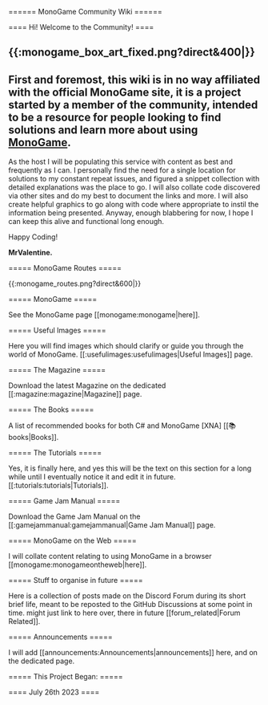 ====== MonoGame Community Wiki ======


==== Hi! Welcome to the Community! ====

{{:monogame_box_art_fixed.png?direct&400|}}
----
First and foremost, this wiki is in no way affiliated with the official MonoGame site, it is a project started by a member of the community, intended to be a resource for people looking to find solutions and learn more about using [MonoGame](monogame/monogame.md).
----

As the host I will be populating this service with content as best and frequently as I can.
I personally find the need for a single location for solutions to my constant repeat issues, and figured a snippet collection with detailed explanations was the place to go.
I will also collate code discovered via other sites and do my best to document the links and more.
I will also create helpful graphics to go along with code where appropriate to instil the information being presented.
Anyway, enough blabbering for now, I hope I can keep this alive and functional long enough.

Happy Coding!

**MrValentine.**

===== MonoGame Routes =====

{{:monogame_routes.png?direct&600|}}

===== MonoGame =====

See the MonoGame page [[monogame:monogame|here]].

===== Useful Images =====

Here you will find images which should clarify or guide you through the world of MonoGame. [[:usefulimages:usefulimages|Useful Images]] page.

===== The Magazine =====

Download the latest Magazine on the dedicated [[:magazine:magazine|Magazine]] page.

===== The Books =====

A list of recommended books for both C# and MonoGame [XNA] [[:books:books|Books]].

===== The Tutorials =====

Yes, it is finally here, and yes this will be the text on this section for a long while until I eventually notice it and edit it in future. [[:tutorials:tutorials|Tutorials]].

===== Game Jam Manual =====

Download the Game Jam Manual on the [[:gamejammanual:gamejammanual|Game Jam Manual]] page.

===== MonoGame on the Web =====

I will collate content relating to using MonoGame in a browser [[monogame:monogameontheweb|here]].

===== Stuff to organise in future =====

Here is a collection of posts made on the Discord Forum during its short brief life, meant to be reposted to the GitHub Discussions at some point in time. might just link to here over, there in future [[forum_related|Forum Related]].

===== Announcements =====

I will add [[announcements:Announcements|announcements]] here, and on the dedicated page.


===== This Project Began: =====

==== July 26th 2023 ====